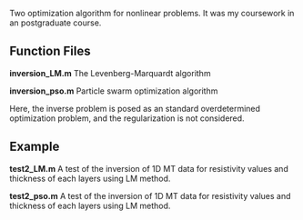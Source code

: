 Two optimization algorithm for nonlinear problems. It was my coursework in an postgraduate course.

## Function Files

**inversion_LM.m** The Levenberg-Marquardt algorithm
  
**inversion_pso.m** Particle swarm optimization algorithm

Here, the inverse problem is posed as an standard overdetermined optimization problem, and the regularization is not considered.

## Example

**test2_LM.m** A test of the inversion of 1D MT data for resistivity values and thickness of each layers using LM method.

**test2_pso.m** A test of the inversion of 1D MT data for resistivity values and thickness of each layers using LM method.
